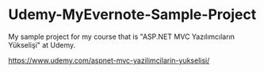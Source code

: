 # Udemy-MyEvernote-Sample-Project
My sample project for my course that is "ASP.NET MVC Yazılımcıların Yükselişi" at Udemy.

https://www.udemy.com/aspnet-mvc-yazilimcilarin-yukselisi/
